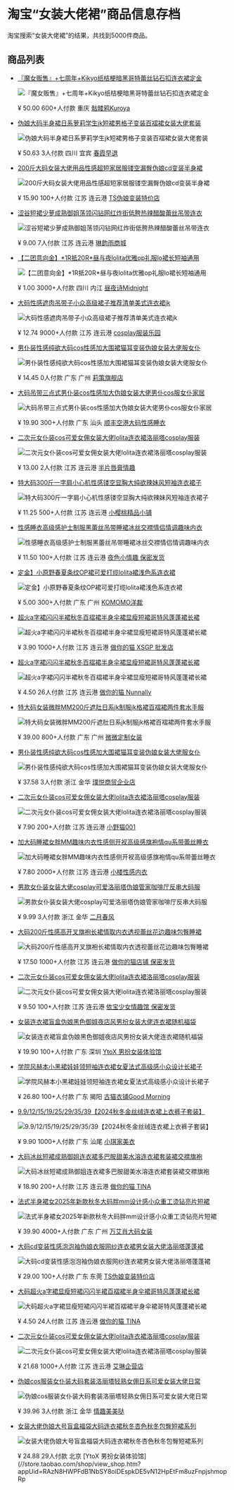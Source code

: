 # 淘宝“女装大佬裙”商品信息存档

淘宝搜索“女装大佬裙”的结果，共找到5000件商品。

## 商品列表

*   [『魔女贩售』+七周年+Kikyo纸桔梗暗黑哥特蕾丝钻石扣连衣裙定金](https://mobile-phone.taobao.com/detail/7cfcbc7a56fcd11935d221bd45d45da1.html)

    ![『魔女贩售』+七周年+Kikyo纸桔梗暗黑哥特蕾丝钻石扣连衣裙定金](https://g-search3.alicdn.com/img/bao/uploaded/i4/i2/2207491035723/O1CN01SIvZJn1s9BiKq1syW_!!2207491035723.jpg_.webp)

    ¥ 50.00
    600+人付款
    重庆
    [骷髅鸦Kuroya](//store.taobao.com/shop/view_shop.htm?appUid=RAzN8HWY9uBQ8KAyPa47ba3iowak3hgMJ2XNDSbMzWAaYrggZme)

*   [伪娘大码半身裙日系萝莉学生jk短裙男格子变装百褶裙女装大佬套装](https://mobile-phone.taobao.com/detail/89ec27ad7eb6dff934998b764a2b44a6.html)

    ![伪娘大码半身裙日系萝莉学生jk短裙男格子变装百褶裙女装大佬套装](https://g-search2.alicdn.com/img/bao/uploaded/i4/i2/2216968666312/O1CN012uXzYM1wUx0Gz65BI_!!2216968666312.jpg_.webp)

    ¥ 50.63
    3人付款
    四川 宜宾
    [春霞早退](//store.taobao.com/shop/view_shop.htm?appUid=RAzN8HWbNHgPSTLndwvTCEUfWrHsjj6dhy4JEo1MDmg7aVm9mDJ)

*   [200斤大码女装大佬用品性感超短家居服镂空漏臀伪娘cd变装半身裙](https://mobile-phone.taobao.com/detail/dc0c01ca00f3b4fe0205b350752ec8a0.html)

    ![200斤大码女装大佬用品性感超短家居服镂空漏臀伪娘cd变装半身裙](https://g-search3.alicdn.com/img/bao/uploaded/i4/i4/1820881572/O1CN01X7Ze5G1NU1aIAutSP_!!1820881572.jpg_.webp)

    ¥ 15.90
    100+人付款
    江苏 连云港
    [TS伪娘变装特价店](//store.taobao.com/shop/view_shop.htm?appUid=RAzN8HWNo8eN7oTCPZdvBm3eYSJgFq3WPM1BBcJtvXUFWeJfSia)

*   [涩谷短裙少萝成熟御姐荡领闪钻网红炸街低胯热辣醋酸蕾丝吊带连衣](https://mobile-phone.taobao.com/detail/4def0e7f0185488b074eb1c00193a895.html)

    ![涩谷短裙少萝成熟御姐荡领闪钻网红炸街低胯热辣醋酸蕾丝吊带连衣](https://g-search1.alicdn.com/img/bao/uploaded/i4/i2/2219306215052/O1CN017iX3Qm1nBrxZQytHZ_!!2219306215052.png_.webp)

    ¥ 9.00
    7人付款
    江苏 连云港
    [琳韵雨商城](//store.taobao.com/shop/view_shop.htm?appUid=RAzN8HWYqksHG67ozoijNWfB4bVgwEeDSUi1dguqHWLaHyAcsp4)

*   [【二团意向金】\*1R抵20R\*昼与夜lolita优雅op礼服lo裙长短袖通用](https://mobile-phone.taobao.com/detail/47fd7a1a5c749fce8a862ee3a072465c.html)

    ![【二团意向金】\*1R抵20R\*昼与夜lolita优雅op礼服lo裙长短袖通用](https://g-search2.alicdn.com/img/bao/uploaded/i4/i2/2875948643/O1CN01Juwriw2DiYE4ZP1MT_!!2875948643.jpg_.webp)

    ¥ 1.00
    3000+人付款
    四川 内江
    [昼夜诗Midnight](//store.taobao.com/shop/view_shop.htm?appUid=RAzN8HWaAccUiyuP9fCmigWVxuuBYDm96JTATSwYnsUVFi3s2k5)

*   [大码性感遮肉吊带子小众高级裙子推荐清单美式连衣裙jk](https://mobile-phone.taobao.com/detail/bf3ccda5cde21ad4367e6eb4a3ebd9b3.html)

    ![大码性感遮肉吊带子小众高级裙子推荐清单美式连衣裙jk](https://g-search1.alicdn.com/img/bao/uploaded/i4/i1/2216788399582/O1CN01xkcSgD2Kec0jPuJ15_!!2216788399582.jpg_.webp)

    ¥ 12.74
    9000+人付款
    江苏 连云港
    [cosplay服装乐园](//store.taobao.com/shop/view_shop.htm?appUid=RAzN8HWUHi2JYVCcT5h3CZzRxxPVW3WzqW3eHCw3nfAnc2eqJRQ)

*   [男仆装性感纯欲大码cos性感加大围裙猫耳变装伪娘女装大佬服女仆](https://mobile-phone.taobao.com/detail/2854018321050c02a07404d24a335330.html)

    ![男仆装性感纯欲大码cos性感加大围裙猫耳变装伪娘女装大佬服女仆](https://g-search3.alicdn.com/img/bao/uploaded/i4/i1/121109967/O1CN01sCjLHv2NUwcfKDSPB_!!4611686018427387343-0-item_pic.jpg_.webp)

    ¥ 14.45
    0人付款
    广东 广州
    [莉策旗舰店](//store.taobao.com/shop/view_shop.htm?appUid=RAzN8HWNyjaa3UBE87YMYMqZ4MF8QQ3N3jFMXXXcfPG5aZ9hAii)

*   [大码吊带三点式男仆装cos性感加大伪娘女装大佬男仆cos服女仆家居](https://mobile-phone.taobao.com/detail/60189fb735d4ffd6d0ed05b1f9ebdb79.html)

    ![大码吊带三点式男仆装cos性感加大伪娘女装大佬男仆cos服女仆家居](https://g-search2.alicdn.com/img/bao/uploaded/i4/i4/2868805951/O1CN01UBDltD1tpbyOckUQz_!!2868805951.jpg_.webp)

    ¥ 19.90
    300+人付款
    广东 汕头
    [顺丰空港大码性感睡衣](//store.taobao.com/shop/view_shop.htm?appUid=RAzN8HWP1GRK1BPEJMGHnbQSBPZVKWgRGRLDfYHmaYuH5RBMH7P)

*   [二次元女仆装cos可爱女佣女装大佬lolita连衣裙洛丽塔cosplay服装](https://mobile-phone.taobao.com/detail/408af2a3430db2e0b0dd14de01655db0.html)

    ![二次元女仆装cos可爱女佣女装大佬lolita连衣裙洛丽塔cosplay服装](https://g-search2.alicdn.com/img/bao/uploaded/i4/i1/2215574461230/O1CN01vBtc5b1KxOCD3ZpDj_!!2215574461230.jpg_.webp)

    ¥ 13.00
    2人付款
    江苏 连云港
    [半片唇膏情趣](//store.taobao.com/shop/view_shop.htm?appUid=RAzN8HWQDh2guvT2s583tjXohbLK63WtbFWpa7VMAv5uEfQkwZn)

*   [特大码300斤一字肩小心机性感镂空显胸大纯欲辣妹风短袖连衣裙子](https://mobile-phone.taobao.com/detail/2419aa1539471f3f27e3ac24ffefaeec.html)

    ![特大码300斤一字肩小心机性感镂空显胸大纯欲辣妹风短袖连衣裙子](https://g-search3.alicdn.com/img/bao/uploaded/i4/i2/2212446651308/O1CN01osIiTm1LX71VGl5qU_!!2212446651308.jpg_.webp)

    ¥ 11.25
    500+人付款
    江苏 连云港
    [小樱桃精品小铺](//store.taobao.com/shop/view_shop.htm?appUid=RAzN8HWM7dxX2eG1uTR2MYrrniXFzeUBo4qN5snddBqNAzY74kw)

*   [性感睡衣高级感护士制服黑蕾丝吊带睡裙冰丝交襟情侣情调趣味内衣](https://mobile-phone.taobao.com/detail/63ef3e56c6744fce5c9af48e86ce7fdf.html)

    ![性感睡衣高级感护士制服黑蕾丝吊带睡裙冰丝交襟情侣情调趣味内衣](https://g-search3.alicdn.com/img/bao/uploaded/i4/i2/2215638505712/O1CN01AhGIr01s49MaDd4GS_!!2215638505712.jpg_.webp)

    ¥ 11.50
    100+人付款
    江苏 连云港
    [夜色小情趣 保密发货](//store.taobao.com/shop/view_shop.htm?appUid=RAzN8HWXeGfGXREsx9H8fmRJeMkhvEDHs5QRKLscqx8nJj5BjnN)

*   [定金】小原野春夏条纹OP裙可爱打缆lolita裙浅色系连衣裙](https://mobile-phone.taobao.com/detail/108300e1a99b817b4bd822a4431c1211.html)

    ![定金】小原野春夏条纹OP裙可爱打缆lolita裙浅色系连衣裙](https://g-search3.alicdn.com/img/bao/uploaded/i4/i2/3508784973/O1CN01SBJM0F1mbgfMDyXOj_!!3508784973.png_.webp)

    ¥ 5.00
    300+人付款
    广东 广州
    [KOMOMO洋裁](//store.taobao.com/shop/view_shop.htm?appUid=RAzN8HWLW4xzNDcfBLYxcfKxRdSi7itwcBBGYouiiSEaFzMCGw7)

*   [超火a字裙闪闪半裙秋冬百褶裙半身伞裙显瘦短裙哥特风蓬蓬裙长裙](https://mobile-phone.taobao.com/detail/3080715c2b0d1968705f525422804b3c.html)

    ![超火a字裙闪闪半裙秋冬百褶裙半身伞裙显瘦短裙哥特风蓬蓬裙长裙](https://g-search1.alicdn.com/img/bao/uploaded/i4/i4/2216120721529/O1CN01JbKCZC1NAKUZrczl9_!!2216120721529.jpg_.webp)

    ¥ 3.90
    1000+人付款
    江苏 连云港
    [做你的猫 XSGP 批发店](//store.taobao.com/shop/view_shop.htm?appUid=RAzN8HWbSvfBrc3TW1wYbTGi75VTaKaYyi1k9jdQqG9pytdkuM8)

*   [超火a字裙闪闪半裙秋冬百褶裙半身伞裙显瘦短裙哥特风蓬蓬裙长裙](https://mobile-phone.taobao.com/detail/be61312c5a336a304dfe1a03dce3f956.html)

    ![超火a字裙闪闪半裙秋冬百褶裙半身伞裙显瘦短裙哥特风蓬蓬裙长裙](https://g-search2.alicdn.com/img/bao/uploaded/i4/i4/2213188084809/O1CN01RmZrCj1lOZdWKAfmm_!!2213188084809.jpg_.webp)

    ¥ 4.50
    26人付款
    江苏 连云港
    [做你的猫 Nunnally](//store.taobao.com/shop/view_shop.htm?appUid=RAzN8HWLXD6KA3bbEGxtw43vrBmERSFLGNhoHvBSfjnp8hGx3dK)

*   [特大码女装微胖MM200斤遮肚日系jk制服jk格裙百褶裙两件套水手服](https://mobile-phone.taobao.com/detail/d27d652d7d0b3ba32faa82278e601dcc.html)

    ![特大码女装微胖MM200斤遮肚日系jk制服jk格裙百褶裙两件套水手服](https://g-search3.alicdn.com/img/bao/uploaded/i4/i1/1013413649/O1CN015qshQB1cpI5AOEoEH_!!1013413649.jpg_.webp)

    ¥ 39.00
    800+人付款
    广东 广州
    [微微定制女装](//store.taobao.com/shop/view_shop.htm?appUid=RAzN8HWLr8nyMAQhHjB1b5AUUufQ5gGD4R5aGffucZF4XLnbtHJ)

*   [男仆装性感纯欲大码cos性感加大围裙猫耳变装伪娘女装大佬服女仆](https://mobile-phone.taobao.com/detail/481f14da900c93c147139431309fcbe9.html)

    ![男仆装性感纯欲大码cos性感加大围裙猫耳变装伪娘女装大佬服女仆](https://g-search3.alicdn.com/img/bao/uploaded/i4/i2/2218677514148/O1CN01lhpkEJ1gVputlIlqC_!!2218677514148.jpg_.webp)

    ¥ 37.58
    3人付款
    浙江 金华
    [璞悦商贸企业店](//store.taobao.com/shop/view_shop.htm?appUid=RAzN8HWLP51HSdw1UAU8RDGWqPNdEQU1MUaZxEFMwhiYbiAJmoQ)

*   [二次元女仆装cos可爱女佣女装大佬lolita连衣裙洛丽塔cosplay服装](https://mobile-phone.taobao.com/detail/b1ed8fb709f6ee7f24c1c72da6b2a946.html)

    ![二次元女仆装cos可爱女佣女装大佬lolita连衣裙洛丽塔cosplay服装](https://g-search3.alicdn.com/img/bao/uploaded/i4/i4/1060703816/O1CN01Ug8Hlv1e3mKpgoqcB_!!1060703816.jpg_.webp)

    ¥ 7.90
    200+人付款
    江苏 连云港
    [小野猫001](//store.taobao.com/shop/view_shop.htm?appUid=RAzN8HWUp6GuvuvgHQCauAyP9UjcgUzjNCS7RZwYH6Sq6QP7dvB)

*   [加大码睡裙女胖MM趣味内衣性感侧开衩高级感旗袍情qu系带蕾丝睡衣](https://mobile-phone.taobao.com/detail/7dd313fa24f38fdceca2c240a120c112.html)

    ![加大码睡裙女胖MM趣味内衣性感侧开衩高级感旗袍情qu系带蕾丝睡衣](https://g-search2.alicdn.com/img/bao/uploaded/i4/i3/2217714432360/O1CN01oaL94f1TIvg40u5BV_!!2217714432360.jpg_.webp)

    ¥ 7.80
    2000+人付款
    江苏 连云港
    [小楼性感内衣](//store.taobao.com/shop/view_shop.htm?appUid=RAzN8HWJaJzBFCFpMix1s4Gyr9tEiLFHppS2dZPnr6L24iX6Gy5)

*   [男款女仆装女装大佬cosplay可爱洛丽塔伪娘管家咖啡厅反串大码服](https://mobile-phone.taobao.com/detail/2a23ccf1a6ff4bc2e05ebd9704a8f742.html)

    ![男款女仆装女装大佬cosplay可爱洛丽塔伪娘管家咖啡厅反串大码服](https://g-search3.alicdn.com/img/bao/uploaded/i4/i4/2215060248134/O1CN01UYCPLG29xQdP5RPNh_!!2215060248134.jpg_.webp)

    ¥ 9.99
    3人付款
    浙江 金华
    [二月春风](//store.taobao.com/shop/view_shop.htm?appUid=RAzN8HWW6io7cwfyQ45QDWyVWRHpiSLCnaXaBMChy2AJyG8M9Da)

*   [大码200斤性感高开叉旗袍长裙情取内衣透视蕾丝花边趣味包臀睡裙](https://mobile-phone.taobao.com/detail/bfecbf1c93f8af9e1f1d9027e726b8ca.html)

    ![大码200斤性感高开叉旗袍长裙情取内衣透视蕾丝花边趣味包臀睡裙](https://g-search3.alicdn.com/img/bao/uploaded/i4/i4/2200692478437/O1CN01YzJetM2CCCdCbgh6d_!!2200692478437.jpg_.webp)

    ¥ 17.50
    1000+人付款
    江苏 连云港
    [做你的猫店铺 保密发货](//store.taobao.com/shop/view_shop.htm?appUid=RAzN8HWLp5DxWLMSs7fpfBzHEJANhbUdz72kxnP4mSU7C44xKwY)

*   [二次元女仆装cos可爱女佣女装大佬lolita连衣裙洛丽塔cosplay服装](https://mobile-phone.taobao.com/detail/98d900ece340092027e8e36bbf055328.html)

    ![二次元女仆装cos可爱女佣女装大佬lolita连衣裙洛丽塔cosplay服装](https://g-search1.alicdn.com/img/bao/uploaded/i4/i2/2215653158213/O1CN01rzFdur2AXbuLXjMvd_!!2215653158213.jpg_.webp)

    ¥ 9.50
    100+人付款
    江苏 连云港
    [依宝少女情趣馆 保密发货](//store.taobao.com/shop/view_shop.htm?appUid=RAzN8HWN5h3DAmTkcurFPoLUU7Jcu6b8CzhauxrZsqxbmeiab5d)

*   [女装连衣裙盲盒伪娘黑色御姐夜店风男扮女装大佬连衣裙随机福袋](https://mobile-phone.taobao.com/detail/4d7aa4f28dc90947d0bf859e55a56561.html)

    ![女装连衣裙盲盒伪娘黑色御姐夜店风男扮女装大佬连衣裙随机福袋](https://g-search1.alicdn.com/img/bao/uploaded/i4/i2/2208284591237/O1CN011gOkYk1L0anRksyeC_!!2208284591237.jpg_.webp)

    ¥ 19.90
    100+人付款
    广东 深圳
    [YtoX 男扮女装体验馆](//store.taobao.com/shop/view_shop.htm?appUid=RAzN8HWPFdB1NbSY8oiDEspkDE5vN12HpEtFm8uzFnpjshmopRp)

*   [学院风赫本小黑裙娃娃领短袖连衣裙女夏法式高级感小众设计长裙子](https://mobile-phone.taobao.com/detail/58d1aee5dca25b7000766f19d008df73.html)

    ![学院风赫本小黑裙娃娃领短袖连衣裙女夏法式高级感小众设计长裙子](https://g-search2.alicdn.com/img/bao/uploaded/i4/i1/773015018/O1CN01pws7ol1mwIE7aW75Q_!!773015018.jpg_.webp)

    ¥ 26.80
    100+人付款
    广东 揭阳
    [古猫衣铺Good Morning](//store.taobao.com/shop/view_shop.htm?appUid=RAzN8HWLJZ13YF9PmwcsWc6p4Ld1waahZyyBWLgubpaNwJy2qQV)

*   [9.9/12/15/19/25/29/35/39【2024秋冬金丝绒连衣裙上衣裤子套装】](https://mobile-phone.taobao.com/detail/472d83cf6df92ff95e0d5ad98b8fae41.html)

    ![9.9/12/15/19/25/29/35/39【2024秋冬金丝绒连衣裙上衣裤子套装】](https://g-search3.alicdn.com/img/bao/uploaded/i4/i1/2952717612/O1CN01HQXgN2266LrNRyBWZ_!!2952717612.jpg_.webp)

    ¥ 9.90
    1000+人付款
    广东 汕尾
    [小琪家美衣](//store.taobao.com/shop/view_shop.htm?appUid=RAzN8HWXDNG2C7QGHRMT4AqFFmU62JLEp7ab9aby3ZdLxfEvJfx)

*   [大码冰丝短裙成熟御姐连衣裙多巴胺甜美水溶连衣裙套装裙交襟旗袍](https://mobile-phone.taobao.com/detail/47339fa8d0b61620d44533ad118d171a.html)

    ![大码冰丝短裙成熟御姐连衣裙多巴胺甜美水溶连衣裙套装裙交襟旗袍](https://g-search1.alicdn.com/img/bao/uploaded/i4/i3/2216744147695/O1CN01VMHg9y26iMgON3JlG_!!2216744147695.jpg_.webp)

    ¥ 18.90
    200+人付款
    江苏 连云港
    [做你的猫 TINA](//store.taobao.com/shop/view_shop.htm?appUid=RAzN8HWJVDy3YzNrWp1sfPi7sEkrb1rty69g1H6girjeJDBxS1Z)

*   [法式半身裙女2025年新款秋冬大码胖mm设计感小众重工烫钻亮片短裙](https://mobile-phone.taobao.com/detail/8428e880c82e8bc58a20049d39e6a7a2.html)

    ![法式半身裙女2025年新款秋冬大码胖mm设计感小众重工烫钻亮片短裙](https://g-search2.alicdn.com/img/bao/uploaded/i4/i3/223860089/O1CN01OO5eSq1CWoGDHSYqz_!!223860089.jpg_.webp)

    ¥ 39.90
    4000+人付款
    广东 广州
    [万艾肖大码女装](//store.taobao.com/shop/view_shop.htm?appUid=RAzN8HWNTyepQUy5rU5ZUvAP5de6x5JwUrvg4mqr7mcNGaF5Gpy)

*   [大码cd变装性感泡泡袖伪娘衣服网纱连衣裙男女装大佬洛丽塔蓬蓬裙](https://mobile-phone.taobao.com/detail/ec0ce368a27ffac2079e626e71c06b5f.html)

    ![大码cd变装性感泡泡袖伪娘衣服网纱连衣裙男女装大佬洛丽塔蓬蓬裙](https://g-search2.alicdn.com/img/bao/uploaded/i4/i2/1820881572/O1CN01ToWxuu1NU1H2bB9pO_!!0-item_pic.jpg_.webp)

    ¥ 29.00
    100+人付款
    广东 东莞
    [TS伪娘变装特价店](//store.taobao.com/shop/view_shop.htm?appUid=RAzN8HWNo8eN7oTCPZdvBm3eYSJgFq3WPM1BBcJtvXUFWeJfSia)

*   [大码超火a字裙显瘦短裙闪闪半裙百褶裙半身伞裙哥特风蓬蓬裙长裙](https://mobile-phone.taobao.com/detail/90f2c1a9c4bb5f6993d050da5573cf6e.html)

    ![大码超火a字裙显瘦短裙闪闪半裙百褶裙半身伞裙哥特风蓬蓬裙长裙](https://g-search2.alicdn.com/img/bao/uploaded/i4/i3/2216744147695/O1CN01YwbiEV26iMgLgq2D9_!!2216744147695.jpg_.webp)

    ¥ 4.50
    24人付款
    江苏 连云港
    [做你的猫 TINA](//store.taobao.com/shop/view_shop.htm?appUid=RAzN8HWJVDy3YzNrWp1sfPi7sEkrb1rty69g1H6girjeJDBxS1Z)

*   [二次元女仆装cos可爱女佣女装大佬lolita连衣裙洛丽塔cosplay服装](https://mobile-phone.taobao.com/detail/0aad8009b9307332695a3a66e738f687.html)

    ![二次元女仆装cos可爱女佣女装大佬lolita连衣裙洛丽塔cosplay服装](https://g-search2.alicdn.com/img/bao/uploaded/i4/i2/2215860277222/O1CN01jm8FU923DjLZSVqlp_!!2215860277222-0-third_party_goods_pic.jpg_.webp)

    ¥ 21.68
    1000+人付款
    江苏 连云港
    [艾琳企营店](//store.taobao.com/shop/view_shop.htm?appUid=RAzN8HWYueKgfTQCWxKRqpmuZaaiGEzVBBCmK9ibh3UAcohKXWv)

*   [伪娘cos服装女仆装大码套装洛丽塔轻熟女佣日系可爱女装大佬日常](https://mobile-phone.taobao.com/detail/5626a6050e6b1d4815ab9d4b743e4508.html)

    ![伪娘cos服装女仆装大码套装洛丽塔轻熟女佣日系可爱女装大佬日常](https://g-search3.alicdn.com/img/bao/uploaded/i4/i1/2930125575/O1CN01iWVChQ1r3P6KZLXIP_!!2930125575.jpg_.webp)

    ¥ 39.96
    3人付款
    浙江 金华
    [情趣美美哒](//store.taobao.com/shop/view_shop.htm?appUid=RAzN8HWPyHgec8uHPGLQa1HaYL7xN3RL1iyadQE3sE1gJD5Ak4z)

*   [女装大佬伪娘大号盲盒福袋大码连衣裙秋冬杏色秋冬包臀短裙系列](https://mobile-phone.taobao.com/detail/1f867513cd91938df2e66d230760c2c3.html)

    ![女装大佬伪娘大号盲盒福袋大码连衣裙秋冬杏色秋冬包臀短裙系列](https://g-search1.alicdn.com/img/bao/uploaded/i4/i1/2208284591237/O1CN01xGCi4o1L0aqe2Eu1l_!!2208284591237.jpg_.webp)

    ¥ 24.88
    29人付款
    北京
    [YtoX 男扮女装体验馆](//store.taobao.com/shop/view_shop.htm?appUid=RAzN8HWPFdB1NbSY8oiDEspkDE5vN12HpEtFm8uzFnpjshmopRp